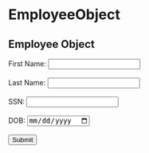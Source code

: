 # EmployeeObject
  <!DOCTYPE html>
<html lang="en" xmlns:th="www.thymeleaf.org">
<head>
  <meta charset="UTF-8">
  <title>Title</title>
</head>
<body>
<h2>Employee Object</h2>
<form action="#" th:action="@{/employeeobjectform}" th:object="${employeeobject}" method="post">
  First Name: <input type="text" th:field="*{firstName}"><br><br>
  Last Name: <input type="text" th:field="*{lastName}"><br><br>
  SSN: <input type="number" th:field="*{ssn}"><br><br>
  DOB: <input type="date" th:field="*{dob}"><br><br>
  <input type="submit" value="Submit">

</form>

</body>
</html>
